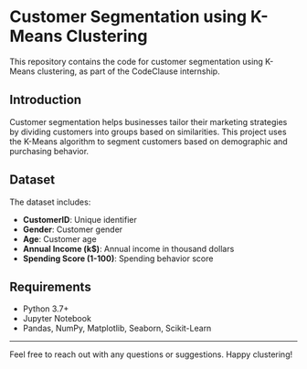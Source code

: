 # Customer Segmentation using K-Means Clustering

This repository contains the code for customer segmentation using K-Means clustering, as part of the CodeClause internship.


## Introduction
Customer segmentation helps businesses tailor their marketing strategies by dividing customers into groups based on similarities. This project uses the K-Means algorithm to segment customers based on demographic and purchasing behavior.

## Dataset
The dataset includes:
- **CustomerID**: Unique identifier
- **Gender**: Customer gender
- **Age**: Customer age
- **Annual Income (k$)**: Annual income in thousand dollars
- **Spending Score (1-100)**: Spending behavior score

## Requirements
- Python 3.7+
- Jupyter Notebook
- Pandas, NumPy, Matplotlib, Seaborn, Scikit-Learn

---

Feel free to reach out with any questions or suggestions. Happy clustering!
